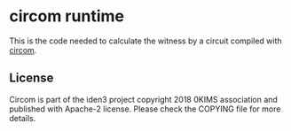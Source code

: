 # circom runtime

This is the code needed to calculate the witness by a circuit compiled with [circom](https://github.com/iden3/circom).


## License 

Circom is part of the iden3 project copyright 2018 0KIMS association and published with Apache-2 license. Please check the COPYING file for more details.
